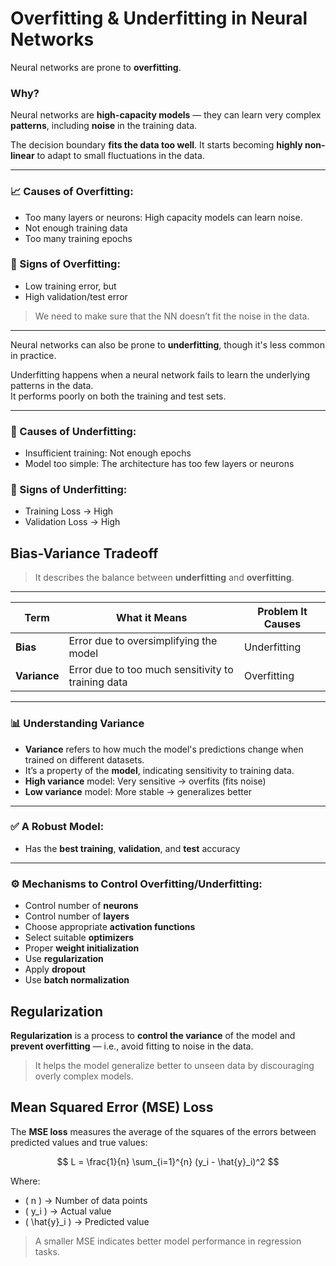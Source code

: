 # Overfitting & Underfitting in Neural Networks

Neural networks are prone to **overfitting**.

### Why?

Neural networks are **high-capacity models** — they can learn very complex **patterns**, including **noise** in the training data.

The decision boundary **fits the data too well**. It starts becoming **highly non-linear** to adapt to small fluctuations in the data.

---

### 📈 Causes of Overfitting:
- Too many layers or neurons: High capacity models can learn noise.
- Not enough training data
- Too many training epochs

### 🚨 Signs of Overfitting:
- Low training error, but
- High validation/test error

> We need to make sure that the NN doesn’t fit the noise in the data.

---

Neural networks can also be prone to **underfitting**, though it's less common in practice.

Underfitting happens when a neural network fails to learn the underlying patterns in the data.  
It performs poorly on both the training and test sets.

---

### 🧱 Causes of Underfitting:
- Insufficient training: Not enough epochs
- Model too simple: The architecture has too few layers or neurons

### 🛑 Signs of Underfitting:
- Training Loss → High  
- Validation Loss → High

## Bias-Variance Tradeoff

> It describes the balance between **underfitting** and **overfitting**.

---

| **Term**   | **What it Means**                                      | **Problem It Causes** |
|------------|--------------------------------------------------------|------------------------|
| **Bias**   | Error due to oversimplifying the model                 | Underfitting           |
| **Variance** | Error due to too much sensitivity to training data     | Overfitting            |

---

### 📊 Understanding Variance

- **Variance** refers to how much the model's predictions change when trained on different datasets.
- It’s a property of the **model**, indicating sensitivity to training data.
- **High variance** model: Very sensitive → overfits (fits noise)
- **Low variance** model: More stable → generalizes better

---

### ✅ A Robust Model:
- Has the **best training**, **validation**, and **test** accuracy

---

### ⚙️ Mechanisms to Control Overfitting/Underfitting:
- Control number of **neurons**
- Control number of **layers**
- Choose appropriate **activation functions**
- Select suitable **optimizers**
- Proper **weight initialization**
- Use **regularization**
- Apply **dropout**
- Use **batch normalization**

## Regularization

**Regularization** is a process to **control the variance** of the model and **prevent overfitting** — i.e., avoid fitting to noise in the data.

> It helps the model generalize better to unseen data by discouraging overly complex models.

## Mean Squared Error (MSE) Loss

The **MSE loss** measures the average of the squares of the errors between predicted values and true values:

$$
L = \frac{1}{n} \sum_{i=1}^{n} (y_i - \hat{y}_i)^2
$$

Where:

- \( n \) → Number of data points  
- \( y_i \) → Actual value  
- \( \hat{y}_i \) → Predicted value  

> A smaller MSE indicates better model performance in regression tasks.
